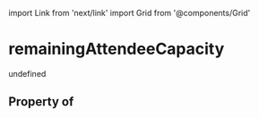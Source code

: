 import Link from 'next/link'
import Grid from '@components/Grid'

# remainingAttendeeCapacity

undefined

## Property of



